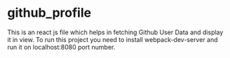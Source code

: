 # github_profile

This is an react js file which helps in fetching Github User Data and display it in view. To run this project you need to install webpack-dev-server and run it on localhost:8080 port number.
